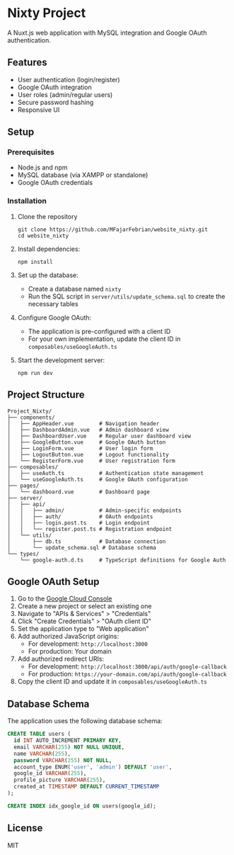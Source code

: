 # Nixty Project

A Nuxt.js web application with MySQL integration and Google OAuth authentication.

## Features

- User authentication (login/register)
- Google OAuth integration
- User roles (admin/regular users)
- Secure password hashing
- Responsive UI

## Setup

### Prerequisites

- Node.js and npm
- MySQL database (via XAMPP or standalone)
- Google OAuth credentials

### Installation

1. Clone the repository
   ```
   git clone https://github.com/MFajarFebrian/website_nixty.git
   cd website_nixty
   ```

2. Install dependencies:
   ```
   npm install
   ```

3. Set up the database:
   - Create a database named `nixty`
   - Run the SQL script in `server/utils/update_schema.sql` to create the necessary tables

4. Configure Google OAuth:
   - The application is pre-configured with a client ID
   - For your own implementation, update the client ID in `composables/useGoogleAuth.ts`

5. Start the development server:
   ```
   npm run dev
   ```

## Project Structure

```
Project_Nixty/
├── components/
│   ├── AppHeader.vue        # Navigation header
│   ├── DashboardAdmin.vue   # Admin dashboard view
│   ├── DashboardUser.vue    # Regular user dashboard view
│   ├── GoogleButton.vue     # Google OAuth button
│   ├── LoginForm.vue        # User login form
│   ├── LogoutButton.vue     # Logout functionality
│   └── RegisterForm.vue     # User registration form
├── composables/
│   ├── useAuth.ts           # Authentication state management
│   └── useGoogleAuth.ts     # Google OAuth configuration
├── pages/
│   └── dashboard.vue        # Dashboard page
├── server/
│   ├── api/
│   │   ├── admin/           # Admin-specific endpoints
│   │   ├── auth/            # OAuth endpoints
│   │   ├── login.post.ts    # Login endpoint
│   │   └── register.post.ts # Registration endpoint
│   └── utils/
│       ├── db.ts            # Database connection
│       └── update_schema.sql # Database schema
└── types/
    └── google-auth.d.ts     # TypeScript definitions for Google Auth
```

## Google OAuth Setup

1. Go to the [Google Cloud Console](https://console.cloud.google.com/)
2. Create a new project or select an existing one
3. Navigate to "APIs & Services" > "Credentials"
4. Click "Create Credentials" > "OAuth client ID"
5. Set the application type to "Web application"
6. Add authorized JavaScript origins:
   - For development: `http://localhost:3000`
   - For production: Your domain
7. Add authorized redirect URIs:
   - For development: `http://localhost:3000/api/auth/google-callback`
   - For production: `https://your-domain.com/api/auth/google-callback`
8. Copy the client ID and update it in `composables/useGoogleAuth.ts`

## Database Schema

The application uses the following database schema:

```sql
CREATE TABLE users (
  id INT AUTO_INCREMENT PRIMARY KEY,
  email VARCHAR(255) NOT NULL UNIQUE,
  name VARCHAR(255),
  password VARCHAR(255) NOT NULL,
  account_type ENUM('user', 'admin') DEFAULT 'user',
  google_id VARCHAR(255),
  profile_picture VARCHAR(255),
  created_at TIMESTAMP DEFAULT CURRENT_TIMESTAMP
);

CREATE INDEX idx_google_id ON users(google_id);
```

## License

MIT
